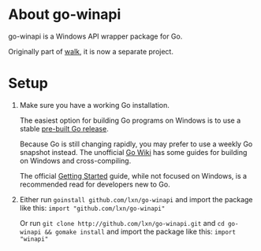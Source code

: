 About go-winapi
===============

go-winapi is a Windows API wrapper package for Go.

Originally part of [walk](https://github.com/lxn/walk), it is now a separate
project.

Setup
=====

1. Make sure you have a working Go installation.

   The easiest option for building Go programs on Windows is to use a stable 
   [pre-built Go release](http://code.google.com/p/gomingw/downloads/list).
   
   Because Go is still changing rapidly, you may prefer to use a weekly Go 
   snapshot instead. The unofficial [Go Wiki](http://code.google.com/p/go-wiki/)
   has some guides for building on Windows and cross-compiling.
   
   The official [Getting Started](http://golang.org/doc/install.html) guide,
   while not focused on Windows, is a recommended read for developers new to Go.
   
2. Either run
   `goinstall github.com/lxn/go-winapi` 
   and import the package like this:
   `import "github.com/lxn/go-winapi"`
   
   Or run
   `git clone http://github.com/lxn/go-winapi.git`
   and
   `cd go-winapi && gomake install`
   and import the package like this:
   `import "winapi"`
